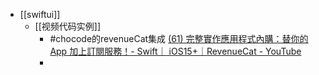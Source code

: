 - [[swiftui]]
	- [[视频代码实例]]
		- #chocode的revenueCat集成 [(61) 完整實作應用程式內購：替你的 App 加上訂閱服務！- Swift｜ iOS15+｜RevenueCat - YouTube](https://www.youtube.com/watch?v=3mwHBeVNgQ4&t=1908s)
		-